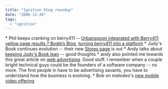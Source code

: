 ```yaml
---
title: "Ignition blog roundup"
date: "2006-11-26"
tags: 
  - "ignition"
---
```


\* Phil keeps cranking on berry411 -- [Urbanspoon integrated with Berry411 yellow page results ? Bogle’s Blog](http://thebogles.com/blog/2006/11/urbanspoon-integrated-with-berry411-yellow-page-results/ "Urbanspoon integrated with Berry411 yellow page results ? Bogle’s Blog"), [turning berry411 into a platform](http://thebogles.com/blog/2006/11/adding-entries-to-the-blackberry-address-book-from-any-web-page/) \* Judy's Book continues evolution -- their new [Stores page](http://asack.typepad.com/a_sack_of_seattle/2006/11/new_stores_page.html) is out \* Andy talks about [keeping Judy's Book lean](http://asack.typepad.com/a_sack_of_seattle/2006/11/organization_20.html) -- good thoughts \* andy also pointed me towards this great article on [web advertising](http://www.calacanis.com/2006/11/15/the-real-story-of-web-2-0-advertising-2-0/). Good stuff. I remember when a couple bright technical guys could be the founders of a software company -- no more. The first people in have to be advertising savants, you have to understand how the business is evolving. \* Bob on melodeo's [new mobile video offering](.bobsplanet.com/serendipity/archives/117-Make-Money-Making-Mobile-Movies.html)
